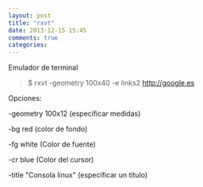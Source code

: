 ```yaml
---
layout: post
title: "rxvt"
date: 2013-12-15 15:45
comments: true
categories: 
---
```

Emulador de terminal

>$ rxvt -geometry 100x40 -e links2 http://google.es

Opciones:

-geometry 100x12  (especificar medidas)

-bg red (color de fondo)

-fg white (Color de fuente)

-cr blue  (Color del cursor)

-title "Consola linux" (especificar un título)

